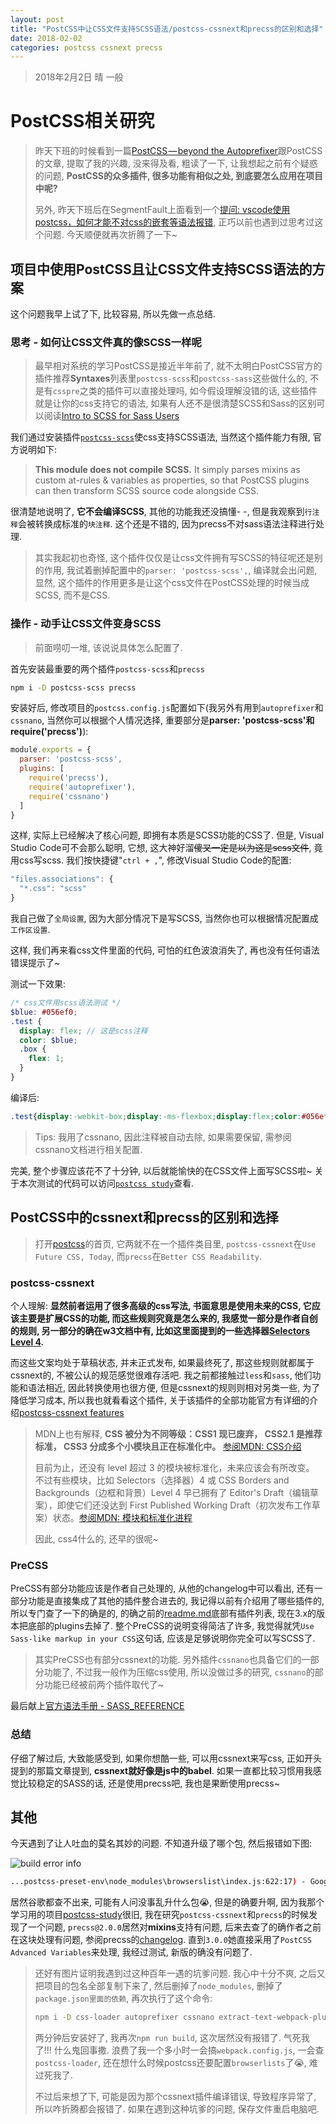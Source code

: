 ```yaml
---
layout: post
title: "PostCSS中让CSS文件支持SCSS语法/postcss-cssnext和precss的区别和选择"
date: 2018-02-02
categories: postcss cssnext precss
---
```

> 2018年2月2日 晴 一般

# PostCSS相关研究

> 昨天下班的时候看到一篇[PostCSS — beyond the Autoprefixer](https://develoger.com/postcss-beyond-the-autoprefixer-93132f8fe5f5)跟PostCSS的文章, 提取了我的兴趣, 没来得及看, 粗读了一下, 让我想起之前有个疑惑的问题, **PostCSS的众多插件, 很多功能有相似之处, 到底要怎么应用在项目中呢?**
>
> 另外, 昨天下班后在SegmentFault上面看到一个[提问: vscode使用postcss，如何才能不对css的嵌套等语法报错](https://segmentfault.com/q/1010000012708394), 正巧以前也遇到过思考过这个问题. 今天顺便就再次折腾了一下~

## 项目中使用PostCSS且让CSS文件支持SCSS语法的方案

这个问题我早上试了下, 比较容易, 所以先做一点总结.

### 思考 - 如何让CSS文件真的像SCSS一样呢

> 最早相对系统的学习PostCSS是接近半年前了, 就不太明白PostCSS官方的插件推荐**Syntaxes**列表里`postcss-scss`和`postcss-sass`这些做什么的, 不是有`csspre`之类的插件可以直接处理吗, 如今假设理解没错的话, 这些插件就是让你的css支持它的语法, 如果有人还不是很清楚SCSS和Sass的区别可以阅读[Intro to SCSS for Sass Users](http://sass-lang.com/documentation/file.SCSS_FOR_SASS_USERS.html)

我们通过安装插件[`postcss-scss`](https://github.com/postcss/postcss-scss)使css支持SCSS语法, 当然这个插件能力有限, 官方说明如下:

> **This module does not compile SCSS.** It simply parses mixins as custom at-rules & variables as properties, so that PostCSS plugins can then transform SCSS source code alongside CSS.

很清楚地说明了, **它不会编译SCSS**, 其他的功能我还没搞懂- -, 但是我观察到`行注释`会被转换成标准的`块注释`. 这个还是不错的, 因为precss不对sass语法注释进行处理.

> 其实我起初也奇怪, 这个插件仅仅是让css文件拥有写SCSS的特征呢还是别的作用, 我试着删掉配置中的`parser: 'postcss-scss',`, 编译就会出问题, 显然, 这个插件的作用更多是让这个css文件在PostCSS处理的时候当成SCSS, 而不是CSS.

### 操作 - 动手让CSS文件变身SCSS

> 前面唠叨一堆, 该说说具体怎么配置了.

首先安装最重要的两个插件`postcss-scss`和`precss`

```bash
npm i -D postcss-scss precss
```

安装好后, 修改项目的`postcss.config.js`配置如下(我另外有用到`autoprefixer`和`cssnano`, 当然你可以根据个人情况选择, 重要部分是**parser: 'postcss-scss'和require('precss')**):

```javascript
module.exports = {
  parser: 'postcss-scss',
  plugins: [
    require('precss'),
    require('autoprefixer'),
    require('cssnano')
  ]
}
```

这样, 实际上已经解决了核心问题, 即拥有本质是SCSS功能的CSS了. 但是, Visual Studio Code可不会那么聪明, 它想, 这大神好溜~~傻叉一定是以为这是scss文件~~, 竟用css写scss. 我们按快捷键"`ctrl + ,`", 修改Visual Studio Code的配置:

```javascript
"files.associations": {
  "*.css": "scss"
}
```

我自己做了`全局设置`, 因为大部分情况下是写SCSS, 当然你也可以根据情况配置成`工作区设置`.

这样, 我们再来看css文件里面的代码, 可怕的红色波浪消失了, 再也没有任何语法错误提示了~

测试一下效果:

```scss
/* css文件用scss语法测试 */
$blue: #056ef0;
.test {
  display: flex; // 这是scss注释
  color: $blue;
  .box {
    flex: 1;
  }
}
```

编译后:

```css
.test{display:-webkit-box;display:-ms-flexbox;display:flex;color:#056ef0}.test .box{-webkit-box-flex:1;-ms-flex:1;flex:1}
```

> Tips: 我用了cssnano, 因此注释被自动去除, 如果需要保留, 需参阅cssnano文档进行相关配置.

完美, 整个步骤应该花不了十分钟, 以后就能愉快的在CSS文件上面写SCSS啦~ 关于本次测试的代码可以访问[`postcss study`](https://github.com/whidy/postcss-study/tree/precss-%26-scss-synax)查看.

## PostCSS中的cssnext和precss的区别和选择

> 打开[postcss](https://github.com/postcss/postcss)的首页, 它两就不在一个插件类目里, `postcss-cssnext`在`Use Future CSS, Today`, 而`precss`在`Better CSS Readability`.

### postcss-cssnext

个人理解: **显然前者运用了很多高级的css写法, 书面意思是使用未来的CSS, 它应该主要是扩展CSS的功能, 而这些规则究竟是怎么来的, 我感觉一部分是作者自创的规则, 另一部分的确在w3文档中有, 比如这里面提到的一些选择器[Selectors Level 4](https://www.w3.org/TR/selectors-4/).**

而这些文案均处于草稿状态, 并未正式发布, 如果最终死了, 那这些规则就都属于cssnext的, 不被公认的规范感觉很难存活吧. 我之前都接触过`less`和`sass`, 他们功能和语法相近, 因此转换使用也很方便, 但是cssnext的规则则相对另类一些, 为了降低学习成本, 所以我也就看看这个插件, 关于该插件的全部功能官方有详细的介绍[postcss-cssnext features](http://cssnext.io/features/)

> MDN上也有解释, **CSS 被分为不同等级：CSS1 现已废弃， CSS2.1 是推荐标准， CSS3 分成多个小模块且正在标准化中。** [参阅MDN: CSS介绍](https://developer.mozilla.org/zh-CN/docs/Web/CSS)
>
> 目前为止，还没有 level 超过 3 的模块被标准化，未来应该会有所改变。 不过有些模块，比如 Selectors（选择器）4 或 CSS Borders and Backgrounds（边框和背景）Level 4 早已拥有了 Editor's Draft（编辑草案），即使它们还没达到 First Published Working Draft（初次发布工作草案）状态。[参阅MDN: 模块和标准化进程](https://developer.mozilla.org/zh-CN/docs/Web/CSS/CSS3)
>
> 因此, css4什么的, 还早的很呢~

### PreCSS

PreCSS有部分功能应该是作者自己处理的, 从他的changelog中可以看出, 还有一部分功能是直接集成了其他的插件整合进去的, 我记得以前有介绍用了哪些插件的, 所以专门查了一下的确是的, 的确之前的[readme.md](https://github.com/jonathantneal/precss/blob/04635eac0ea5c20d91c313514f71f507f02d341c/README.md#plugins)底部有插件列表, 现在3.x的版本把底部的plugins去掉了. 整个PreCSS的说明变得简洁了许多, 我觉得就凭`Use Sass-like markup in your CSS`这句话, 应该是足够说明你完全可以写SCSS了.

> 其实PreCSS也有部分cssnext的功能. 另外插件`cssnano`也具备它们的一部分功能了, 不过我一般作为压缩css使用, 所以没做过多的研究, `cssnano`的部分功能已经被前两个插件取代了~

最后献上[官方语法手册 - SASS_REFERENCE](http://sass-lang.com/documentation/file.SASS_REFERENCE.html)

### 总结

仔细了解过后, 大致能感受到, 如果你想酷一些, 可以用cssnext来写css, 正如开头提到的那篇文章提到, **cssnext就好像是js中的babel**. 如果一直都比较习惯用我感觉比较稳定的SASS的话, 还是使用precss吧, 我也是果断使用precss~

## 其他

今天遇到了让人吐血的莫名其妙的问题. 不知道升级了哪个包, 然后报错如下图:

![build error info](https://raw.githubusercontent.com/whidy/daily/master/sources/images/2018-02-02-1.png)

```bash
...postcss-preset-env\node_modules\browserslist\index.js:622:17) - Google Search
```

居然谷歌都查不出来, 可能有人问没事乱升什么包😭, 但是的确要升啊, 因为我那个学习用的项目[postcss-study](https://github.com/whidy/postcss-study)很旧, 我在研究`postcss-cssnext`和`precss`的时候发现了一个问题, `precss@2.0.0`居然对**mixins**支持有问题, 后来去查了的确作者之前在这块处理有问题, 参阅precss的[changelog](https://github.com/jonathantneal/precss/blob/master/CHANGELOG.md). 直到`3.0.0`她直接采用了`PostCSS Advanced Variables`来处理, 我经过测试, 新版的确没有问题了.

> 还好有图片证明我遇到过这种百年一遇的坑爹问题. 我心中十分不爽, 之后又把项目的包名全部复制下来了, 然后删掉了`node_modules`, 删掉了`package.json里面的依赖`, 再次执行了这个命令:
>
> ```bash
> npm i -D css-loader autoprefixer cssnano extract-text-webpack-plugin postcss-cssnext postcss-loader postcss-scss precss style-loader webpack webpack-dev-server
> ```
>
> 两分钟后安装好了, 我再次`npm run build`, 这次居然没有报错了. 气死我了!!! 什么鬼回事撒. 浪费了我一个多小时一会搞`webpack.config.js`, 一会查`postcss-loader`, 还在想什么时候postcss还要配置`browserlists`了😭, 难过死我了.
>
> 不过后来想了下, 可能是因为那个cssnext插件编译错误, 导致程序异常了, 所以咋折腾都会报错了. 如果在遇到这种坑爹的问题, 保存文件重启电脑吧.

